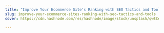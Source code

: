 ```yaml
---
title: "Improve Your Ecommerce Site's Ranking with SEO Tactics and Tools"
slug: improve-your-ecommerce-sites-ranking-with-seo-tactics-and-tools
cover: https://cdn.hashnode.com/res/hashnode/image/stock/unsplash/qwtCeJ5cLYs/upload/4651c2e3052d318ae1a74250cfd4c0de.jpeg

---
```


